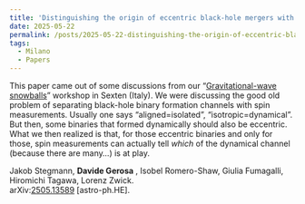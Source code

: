 ```yaml
---
title: 'Distinguishing the origin of eccentric black-hole mergers with gravitational-wave spin measurements'
date: 2025-05-22
permalink: /posts/2025-05-22-distinguishing-the-origin-of-eccentric-black-hole-mergers-with-gravitational-wave-spin-measurements
tags:
  - Milano
  - Papers
---
```


This paper came out of some discussions from our “[Gravitational-wave snowballs](<../../../../../index.html?p=6336>)” workshop in Sexten (Italy). We were discussing the good old problem of separating black-hole binary formation channels with spin measurements. Usually one says “aligned=isolated”, “isotropic=dynamical”. But then, some binaries that formed dynamically should also be eccentric. What we then realized is that, for those eccentric binaries and only for those, spin measurements can actually tell _which_ of the dynamical channel (because there are many…) is at play. 

Jakob Stegmann, **Davide Gerosa** , Isobel Romero-Shaw, Giulia Fumagalli, Hiromichi Tagawa, Lorenz Zwick.  
arXiv:[](<https://arxiv.org/abs/2204.00026>)[](<https://arxiv.org/abs/2204.03423>)[2505.13589](<https://arxiv.org/abs/2505.13589>) [astro-ph.HE].

